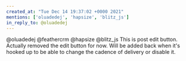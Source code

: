 ```yaml
---
created_at: "Tue Dec 14 19:37:02 +0000 2021"
mentions: ['oluadedej', 'hapsize', 'blitz_js']
in_reply_to: @oluadedej
---
```


@oluadedej @feathercrm @hapsize @blitz_js This is post edit button. Actually removed the edit button for now. Will be added back when it's hooked up to be able to change the cadence of delivery or disable it.